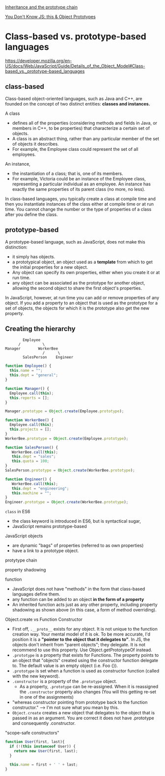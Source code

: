 [Inheritance and the prototype chain](https://developer.mozilla.org/en-US/docs/Web/JavaScript/Inheritance_and_the_prototype_chain)

[You Don't Know JS: this & Object Prototypes](https://github.com/getify/You-Dont-Know-JS/blob/master/this%20&%20object%20prototypes/README.md#you-dont-know-js-this--object-prototypes)

# Class-based vs. prototype-based languages

https://developer.mozilla.org/en-US/docs/Web/JavaScript/Guide/Details_of_the_Object_Model#Class-based_vs._prototype-based_languages


## class-based 

Class-based object-oriented languages, such as Java and C++, are founded on the concept of two distinct entities: **classes and instances.**

A class 
- defines all of the properties (considering methods and fields in Java, or members in C++, to be properties) that characterize a certain set of objects. 
- A class is an abstract thing, rather than any particular member of the set of objects it describes. 
- For example, the Employee class could represent the set of all employees.

An instance, 
- the instantiation of a class; that is, one of its members. 
- For example, Victoria could be an instance of the Employee class, representing a particular individual as an employee. An instance has exactly the same properties of its parent class (no more, no less).

In class-based languages, you typically create a class at compile time and then you instantiate instances of the class either at compile time or at run time. You cannot change the number or the type of properties of a class after you define the class.

## prototype-based

A prototype-based language, such as JavaScript, does not make this distinction: 
- it simply has objects. 
- a prototypical object, an object used as a **template** from which to get the initial properties for a new object. 
- Any object can specify its own properties, either when you create it or at run time.
- any object can be associated as the prototype for another object, allowing the second object to share the first object's properties.

In JavaScript, however, at run time you can add or remove properties of any object. If you add a property to an object that is used as the prototype for a set of objects, the objects for which it is the prototype also get the new property.


## Creating the hierarchy
```
        Employee
      /          \
Manager        WorkerBee
                 /      \
        SalesPerson    Engineer
```

```js
function Employee() {
  this.name = "";
  this.dept = "general";
}

function Manager() {
  Employee.call(this);
  this.reports = [];
}

Manager.prototype = Object.create(Employee.prototype);

function WorkerBee() {
  Employee.call(this);
  this.projects = [];
}
WorkerBee.prototype = Object.create(Employee.prototype);

function SalesPerson() {
   WorkerBee.call(this);
   this.dept = "sales";
   this.quota = 100;
}
SalesPerson.prototype = Object.create(WorkerBee.prototype);

function Engineer() {
   WorkerBee.call(this);
   this.dept = "engineering";
   this.machine = "";
}
Engineer.prototype = Object.create(WorkerBee.prototype);

```




`class` in ES6
- the class keyword is introduced in ES6, but is syntactical sugar, 
- JavaScript remains prototype-based


JavaScript objects 
- are dynamic "bags" of properties (referred to as own properties)
- have a link to a prototype object. 

protytype chain


property shadowing


function
- JavaScript does not have "methods" in the form that class-based languages define them.
- any function can be added to an object **in the form of a property**
- An inherited function acts just as any other property, including property shadowing as shown above (in this case, a form of method overriding).


Object.create vs Function Constructor

- First off, `.__proto__` exists for any object. It is not unique to the function creation way. Your mental model of it is ok. To be more accurate, I'd position it is a **"pointer to the object that it delegates to"**. In JS, the objects don't inherit from "parent objects"; they delegate. It is not recommend to use this property. Use Object.getPrototypeOf instead.
- `.prototype` is a property that exists for Functions. The property points to an object that "objects" created using the constructor function delegate to. The default value is an empty object (i.e. Foo {}).
- `.prototype` is set when a function is used as constructor function (called with the new keyword).
- `.constructor` is a property of the `.prototype` object.
  - As a property, `.prototype` can be re-assigned. When it is reassigned the `.constructor` property also changes (You will this getting re-set in one of the assignments)
- "whereas constructor pointing from prototype back to the function constructor." --> I'm not sure what you mean by this.
- `Object.create` creates a new object that delegates to the object that is passed in as an argument. You are correct it does not have .prototype and consequently .constructor.


"scope-safe constructors"

```js
function User(first, last){
  if (!(this instanceof User)) {
    return new User(first, last);
  }

  this.name = first + ' ' + last;
}
```
